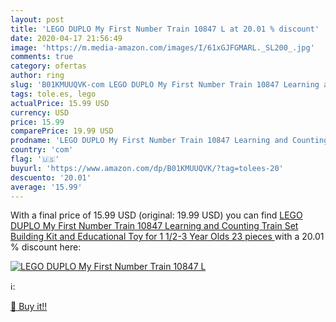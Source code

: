 ```yaml
---
layout: post
title: 'LEGO DUPLO My First Number Train 10847 L at 20.01 % discount'
date: 2020-04-17 21:56:49
image: 'https://m.media-amazon.com/images/I/61xGJFGMARL._SL200_.jpg'
comments: true
category: ofertas
author: ring
slug: 'B01KMUUQVK-com LEGO DUPLO My First Number Train 10847 Learning and...'
tags: tole.es, lego
actualPrice: 15.99 USD
currency: USD
price: 15.99
comparePrice: 19.99 USD
prodname: 'LEGO DUPLO My First Number Train 10847 Learning and Counting Train Set Building Kit and Educational Toy for 1 1/2-3 Year Olds  23 pieces '
country: 'com'
flag: '🇺🇸'
buyurl: 'https://www.amazon.com/dp/B01KMUUQVK/?tag=tolees-20'
descuento: '20.01'
average: '15.99'
---
```


With a final price of 15.99 USD (original: 19.99 USD) you can find [LEGO DUPLO My First Number Train 10847 Learning and Counting Train Set Building Kit and Educational Toy for 1 1/2-3 Year Olds  23 pieces ](https://www.amazon.com/dp/B01KMUUQVK/?tag=tolees-20) with a  20.01 % discount here:

[![LEGO DUPLO My First Number Train 10847 L](https://m.media-amazon.com/images/I/61xGJFGMARL._SL200_.jpg)](https://www.amazon.com/dp/B01KMUUQVK/?tag=tolees-20)

ℹ️:


[🛒 Buy it!!](https://www.amazon.com/dp/B01KMUUQVK/?tag=tolees-20)
